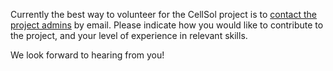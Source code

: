 Currently the best way to volunteer for the CellSol project is to [contact the project admins](mailto:cellsol@robots-everywhere.com) by email. Please indicate how you would like
to contribute to the project, and your level of experience in relevant skills.

We look forward to hearing from you!